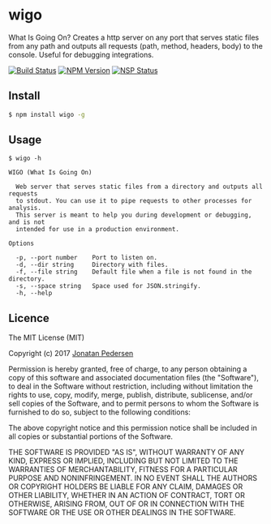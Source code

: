 # wigo
What Is Going On? Creates a http server on any port that serves static files from any path and outputs all requests (path, method, headers, body) to the console. Useful for debugging integrations.

[![Build Status](https://travis-ci.org/jonatanpedersen/wigo.svg?branch=master)](https://travis-ci.org/jonatanpedersen/wigo)
[![NPM Version](https://img.shields.io/npm/v/wigo.svg)](https://www.npmjs.com/package/wigo)
[![NSP Status](https://nodesecurity.io/orgs/jonatanpedersen/projects/c28b3818-69b8-4cf9-90f3-524a5e520692/badge)](https://nodesecurity.io/orgs/jonatanpedersen/projects/c28b3818-69b8-4cf9-90f3-524a5e520692)

## Install
``` bash
$ npm install wigo -g
```

## Usage

```
$ wigo -h

WIGO (What Is Going On)

  Web server that serves static files from a directory and outputs all requests
  to stdout. You can use it to pipe requests to other processes for analysis.
  This server is meant to help you during development or debugging, and is not
  intended for use in a production environment.

Options

  -p, --port number    Port to listen on.
  -d, --dir string     Directory with files.
  -f, --file string    Default file when a file is not found in the directory.
  -s, --space string   Space used for JSON.stringify.
  -h, --help

```

## Licence
The MIT License (MIT)

Copyright (c) 2017 [Jonatan Pedersen](https://www.jonatanpedersen.com/)

Permission is hereby granted, free of charge, to any person obtaining a copy
of this software and associated documentation files (the "Software"), to deal
in the Software without restriction, including without limitation the rights
to use, copy, modify, merge, publish, distribute, sublicense, and/or sell
copies of the Software, and to permit persons to whom the Software is
furnished to do so, subject to the following conditions:

The above copyright notice and this permission notice shall be included in
all copies or substantial portions of the Software.

THE SOFTWARE IS PROVIDED "AS IS", WITHOUT WARRANTY OF ANY KIND, EXPRESS OR
IMPLIED, INCLUDING BUT NOT LIMITED TO THE WARRANTIES OF MERCHANTABILITY,
FITNESS FOR A PARTICULAR PURPOSE AND NONINFRINGEMENT. IN NO EVENT SHALL THE
AUTHORS OR COPYRIGHT HOLDERS BE LIABLE FOR ANY CLAIM, DAMAGES OR OTHER
LIABILITY, WHETHER IN AN ACTION OF CONTRACT, TORT OR OTHERWISE, ARISING FROM,
OUT OF OR IN CONNECTION WITH THE SOFTWARE OR THE USE OR OTHER DEALINGS IN
THE SOFTWARE.
